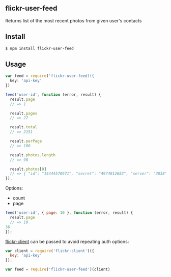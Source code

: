 ## flickr-user-feed

Returns list of the most recent photos from given user's contacts

## Install

```bash
$ npm install flickr-user-feed
```

## Usage

```js
var feed = require('flickr-user-feed)({
  key: 'api-key'
})

feed('user-id', function (error, result) {
  result.page
  // => 1

  result.pages
  // => 22

  result.total
  // => 2151

  result.perPage
  // => 100

  result.photos.length
  // => 98

  result.photos[0]
  // => { "id": "14444570971", "secret": "4974012683", "server": "3838", "farm": 4, "owner": "32860537@N06", "username": "foo bar", "title": "qux corge", "ispublic": 1, "isfriend": 0, "isfamily": 0 }
});
```

Options:

* count
* page

```js
feed('user-id', { page: 10 }, function (error, result) {
  result.page
  // => 10
36
});
```

[flickr-client](http://github.com/npm-flickr/flickr-client) can be passed to avoid repeating auth options:

```js
var client = require('flickr-client')({
  key: 'api-key'
});

var feed = require('flickr-user-feed')(client)
```
